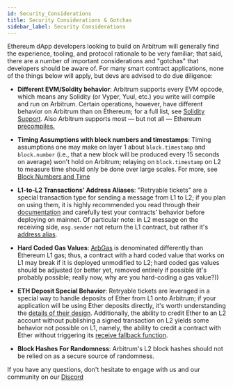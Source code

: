 ```yaml
---
id: Security_Considerations
title: Security Considerations & Gotchas
sidebar_label: Security Considerations
---
```


Ethereum dApp developers looking to build on Arbitrum will generally find the experience, tooling, and protocol rationale to be very familiar; that said, there are a number of important considerations and "gotchas" that developers should be aware of. For many smart contract applications, none of the things below will apply, but devs are advised to do due diligence:

- **Different EVM/Soldity behavior**: Arbitrum supports every EVM opcode, which means any Solidity (or Vyper, Yuul, etc.) you write will compile and run on Arbitrum. Certain operations, however, have different behavior on Arbitrum than on Ethereum; for a full list, see [Solidity Support](Solidity_Support.md). Also Arbitrum supports most — but not all — Ethereum [precompiles.](Differences_Overview.md#precompiles)

- **Timing Assumptions with block numbers and timestamps**: Timing assumptions one may make on layer 1 about `block.timestamp` and `block.number` (i.e., that a new block will be produced every 15 seconds on average) won't hold on Arbitrum; relaying on `block.timestamp` on L2 to measure time should only be done over large scales. For more, see [Block Numbers and Time](Time_in_Arbitrum.md)

- **L1-to-L2 Transactions' Address Aliases**: "Retryable tickets" are a special transaction type for sending a message from L1 to L2; if you plan on using them, it is highly recommended you read through their [documentation](L1_L2_Messages.md) and carefully test your contracts' behavior before deploying on mainnet. Of particular note: in L2 message on the receiving side, `msg.sender` not return the L1 contract, but rather it's [address alias](L1_L2_Messages.md#address-aliasing).

- **Hard Coded Gas Values**: [ArbGas](ArbGas.md) is denominated differently than Ethereum L1 gas; thus, a contract with a hard coded value that works on L1 may break if it is deployed unmodified to L2; hard coded gas values should be adjusted (or better yet, removed entirely if possible (it's probably possible; really now, why are you hard-coding a gas value?))

- **ETH Deposit Special Behavior**: Retryable tickets are leveraged in a special way to handle deposits of Ether from L1 onto Arbitrum; if your application will be using Ether deposits directly, it's worth understanding the [details of their design](L1_L2_Messages). Additionally, the ability to credit Ether to an L2 account without publishing a signed transaction on L2 yields some behavior not possible on L1, namely, the ability to credit a contract with Ether without triggering its [receive fallback function](https://docs.soliditylang.org/en/v0.6.2/contracts.html#receive-ether-function).

- **Block Hashes For Randomness**: Arbitrum's L2 block hashes should not be relied on as a secure source of randomness.

If you have any questions, don't hesitate to engage with us and our community on our [Discord](https://discord.gg/ZpZuw7p)
